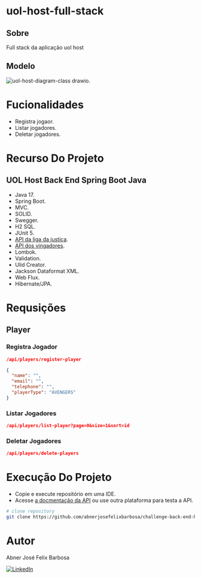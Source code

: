 # uol-host-full-stack

## Sobre

Full stack da aplicação uol host  

## Modelo

![uol-host-diagram-class drawio](https://github.com/user-attachments/assets/004feb85-63bb-4037-9d57-258d63975aa5).

# Fucionalidades

- Registra jogaor.
- Listar jogadores.
- Deletar jogadores.

# Recurso Do Projeto 

## UOL Host Back End Spring Boot Java

- Java 17.
- Spring Boot.
- MVC.
- SOLID.
- Swegger.
- H2 SQL.
- JUnit 5.
- [API da liga da justiça](https://raw.githubusercontent.com/uolhost/test-backEnd-Java/master/referencias/liga_da_justica.xml).
- [API dos vingadores](https://raw.githubusercontent.com/uolhost/test-backEnd-Java/master/referencias/vingadores.json).
- Lombok.
- Validation.
- Ulid Creator.
- Jackson Dataformat XML.
- Web Flux.
- Hibernate/JPA.

# Requsições

## Player

### Registra Jogador

```json
/api/players/register-player

{
  "name": "",
  "email": "",
  "telephone": "",
  "playerType": "AVENGERS"
}
```

### Listar Jogadores

```json
/api/players/list-player?page=0&size=1&sort=id
```

### Deletar Jogadores

```json
/api/players/delete-players
```

# Execução Do Projeto

- Copie e execute repositório em uma IDE.
- Acesse [a docmentação da API](http://localhost:8080/swagger-ui/index.html) ou use outra plataforma para testa a API.

```bash
# clone repository
git clone https://github.com/abnerjosefelixbarbosa/challenge-back-end-hit.git
```

# Autor

Abner José Felix Barbosa

[![LinkedIn](https://img.shields.io/badge/LinkedIn-0077B5?style=for-the-badge&logo=linkedin&logoColor=white)](https://www.linkedin.com/in/abner-jose-feliz-barbosa/)
